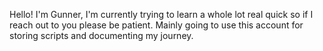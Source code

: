 Hello! I'm Gunner,
I'm currently trying to learn a whole lot real quick so if I reach out to you please be patient.
Mainly going to use this account for storing scripts and documenting my journey.
